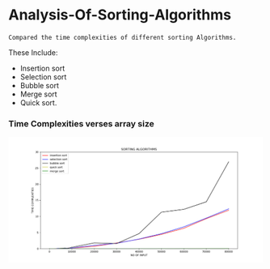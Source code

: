 # Analysis-Of-Sorting-Algorithms
```
Compared the time complexities of different sorting Algorithms.
```
These Include:
* Insertion sort
* Selection sort
* Bubble sort
* Merge sort
* Quick sort.
### Time Complexities verses array size
![Alt text](graph.png?raw=true "Screen-Shot")


